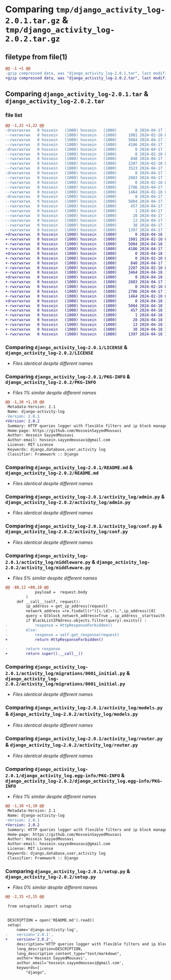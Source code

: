 # Comparing `tmp/django_activity_log-2.0.1.tar.gz` & `tmp/django_activity_log-2.0.2.tar.gz`

## filetype from file(1)

```diff
@@ -1 +1 @@
-gzip compressed data, was "django_activity_log-2.0.1.tar", last modified: Wed Apr 17 14:31:57 2024, max compression
+gzip compressed data, was "django_activity_log-2.0.2.tar", last modified: Thu Apr 18 12:30:16 2024, max compression
```

## Comparing `django_activity_log-2.0.1.tar` & `django_activity_log-2.0.2.tar`

### file list

```diff
@@ -1,22 +1,22 @@
-drwxrwxrwx   0 hossein   (1000) hossein   (1000)        0 2024-04-17 14:31:57.124338 django_activity_log-2.0.1/
--rwxrwxrwx   0 hossein   (1000) hossein   (1000)     1081 2024-02-10 07:53:01.000000 django_activity_log-2.0.1/LICENSE
--rwxrwxrwx   0 hossein   (1000) hossein   (1000)     5084 2024-04-17 14:31:57.123497 django_activity_log-2.0.1/PKG-INFO
--rwxrwxrwx   0 hossein   (1000) hossein   (1000)     4186 2024-04-17 14:31:45.000000 django_activity_log-2.0.1/README.md
-drwxrwxrwx   0 hossein   (1000) hossein   (1000)        0 2024-04-17 14:31:57.112660 django_activity_log-2.0.1/activity_log/
--rwxrwxrwx   0 hossein   (1000) hossein   (1000)        0 2024-02-10 07:53:01.000000 django_activity_log-2.0.1/activity_log/__init__.py
--rwxrwxrwx   0 hossein   (1000) hossein   (1000)      848 2024-04-17 14:11:41.000000 django_activity_log-2.0.1/activity_log/admin.py
--rwxrwxrwx   0 hossein   (1000) hossein   (1000)     2207 2024-02-10 07:57:03.000000 django_activity_log-2.0.1/activity_log/conf.py
--rwxrwxrwx   0 hossein   (1000) hossein   (1000)     3523 2024-04-17 14:10:18.000000 django_activity_log-2.0.1/activity_log/middleware.py
-drwxrwxrwx   0 hossein   (1000) hossein   (1000)        0 2024-04-17 14:31:57.115016 django_activity_log-2.0.1/activity_log/migrations/
--rwxrwxrwx   0 hossein   (1000) hossein   (1000)     2083 2024-04-17 14:18:24.000000 django_activity_log-2.0.1/activity_log/migrations/0001_initial.py
--rwxrwxrwx   0 hossein   (1000) hossein   (1000)        0 2024-02-10 07:53:01.000000 django_activity_log-2.0.1/activity_log/migrations/__init__.py
--rwxrwxrwx   0 hossein   (1000) hossein   (1000)     2786 2024-04-17 14:18:46.000000 django_activity_log-2.0.1/activity_log/models.py
--rwxrwxrwx   0 hossein   (1000) hossein   (1000)     1464 2024-02-10 07:56:50.000000 django_activity_log-2.0.1/activity_log/router.py
-drwxrwxrwx   0 hossein   (1000) hossein   (1000)        0 2024-04-17 14:31:57.122669 django_activity_log-2.0.1/django_activity_log.egg-info/
--rwxrwxrwx   0 hossein   (1000) hossein   (1000)     5084 2024-04-17 14:31:57.000000 django_activity_log-2.0.1/django_activity_log.egg-info/PKG-INFO
--rwxrwxrwx   0 hossein   (1000) hossein   (1000)      457 2024-04-17 14:31:57.000000 django_activity_log-2.0.1/django_activity_log.egg-info/SOURCES.txt
--rwxrwxrwx   0 hossein   (1000) hossein   (1000)        1 2024-04-17 14:31:57.000000 django_activity_log-2.0.1/django_activity_log.egg-info/dependency_links.txt
--rwxrwxrwx   0 hossein   (1000) hossein   (1000)       28 2024-04-17 14:31:57.000000 django_activity_log-2.0.1/django_activity_log.egg-info/requires.txt
--rwxrwxrwx   0 hossein   (1000) hossein   (1000)       13 2024-04-17 14:31:57.000000 django_activity_log-2.0.1/django_activity_log.egg-info/top_level.txt
--rwxrwxrwx   0 hossein   (1000) hossein   (1000)       38 2024-04-17 14:31:57.124473 django_activity_log-2.0.1/setup.cfg
--rwxrwxrwx   0 hossein   (1000) hossein   (1000)     1397 2024-04-17 14:29:17.000000 django_activity_log-2.0.1/setup.py
+drwxrwxrwx   0 hossein   (1000) hossein   (1000)        0 2024-04-18 12:30:16.304521 django_activity_log-2.0.2/
+-rwxrwxrwx   0 hossein   (1000) hossein   (1000)     1081 2024-02-10 07:53:01.000000 django_activity_log-2.0.2/LICENSE
+-rwxrwxrwx   0 hossein   (1000) hossein   (1000)     5084 2024-04-18 12:30:16.303638 django_activity_log-2.0.2/PKG-INFO
+-rwxrwxrwx   0 hossein   (1000) hossein   (1000)     4186 2024-04-17 14:31:45.000000 django_activity_log-2.0.2/README.md
+drwxrwxrwx   0 hossein   (1000) hossein   (1000)        0 2024-04-18 12:30:16.293337 django_activity_log-2.0.2/activity_log/
+-rwxrwxrwx   0 hossein   (1000) hossein   (1000)        0 2024-02-10 07:53:01.000000 django_activity_log-2.0.2/activity_log/__init__.py
+-rwxrwxrwx   0 hossein   (1000) hossein   (1000)      848 2024-04-17 14:11:41.000000 django_activity_log-2.0.2/activity_log/admin.py
+-rwxrwxrwx   0 hossein   (1000) hossein   (1000)     2207 2024-02-10 07:57:03.000000 django_activity_log-2.0.2/activity_log/conf.py
+-rwxrwxrwx   0 hossein   (1000) hossein   (1000)     3464 2024-04-18 12:23:02.000000 django_activity_log-2.0.2/activity_log/middleware.py
+drwxrwxrwx   0 hossein   (1000) hossein   (1000)        0 2024-04-18 12:30:16.295988 django_activity_log-2.0.2/activity_log/migrations/
+-rwxrwxrwx   0 hossein   (1000) hossein   (1000)     2083 2024-04-17 14:18:24.000000 django_activity_log-2.0.2/activity_log/migrations/0001_initial.py
+-rwxrwxrwx   0 hossein   (1000) hossein   (1000)        0 2024-02-10 07:53:01.000000 django_activity_log-2.0.2/activity_log/migrations/__init__.py
+-rwxrwxrwx   0 hossein   (1000) hossein   (1000)     2786 2024-04-17 14:18:46.000000 django_activity_log-2.0.2/activity_log/models.py
+-rwxrwxrwx   0 hossein   (1000) hossein   (1000)     1464 2024-02-10 07:56:50.000000 django_activity_log-2.0.2/activity_log/router.py
+drwxrwxrwx   0 hossein   (1000) hossein   (1000)        0 2024-04-18 12:30:16.302781 django_activity_log-2.0.2/django_activity_log.egg-info/
+-rwxrwxrwx   0 hossein   (1000) hossein   (1000)     5084 2024-04-18 12:30:16.000000 django_activity_log-2.0.2/django_activity_log.egg-info/PKG-INFO
+-rwxrwxrwx   0 hossein   (1000) hossein   (1000)      457 2024-04-18 12:30:16.000000 django_activity_log-2.0.2/django_activity_log.egg-info/SOURCES.txt
+-rwxrwxrwx   0 hossein   (1000) hossein   (1000)        1 2024-04-18 12:30:16.000000 django_activity_log-2.0.2/django_activity_log.egg-info/dependency_links.txt
+-rwxrwxrwx   0 hossein   (1000) hossein   (1000)       28 2024-04-18 12:30:16.000000 django_activity_log-2.0.2/django_activity_log.egg-info/requires.txt
+-rwxrwxrwx   0 hossein   (1000) hossein   (1000)       13 2024-04-18 12:30:16.000000 django_activity_log-2.0.2/django_activity_log.egg-info/top_level.txt
+-rwxrwxrwx   0 hossein   (1000) hossein   (1000)       38 2024-04-18 12:30:16.304704 django_activity_log-2.0.2/setup.cfg
+-rwxrwxrwx   0 hossein   (1000) hossein   (1000)     1397 2024-04-18 12:30:02.000000 django_activity_log-2.0.2/setup.py
```

### Comparing `django_activity_log-2.0.1/LICENSE` & `django_activity_log-2.0.2/LICENSE`

 * *Files identical despite different names*

### Comparing `django_activity_log-2.0.1/PKG-INFO` & `django_activity_log-2.0.2/PKG-INFO`

 * *Files 1% similar despite different names*

```diff
@@ -1,10 +1,10 @@
 Metadata-Version: 2.1
 Name: django-activity-log
-Version: 2.0.1
+Version: 2.0.2
 Summary: HTTP queries logger with flexible filters and ip block manager.
 Home-page: https://github.com/HosseinSayyedMousavi
 Author: Hossein SayyedMousavi
 Author-email: hossein.sayyedmousavi@gmail.com
 License: MIT License
 Keywords: django,database,user,activity log
 Classifier: Framework :: Django
```

### Comparing `django_activity_log-2.0.1/README.md` & `django_activity_log-2.0.2/README.md`

 * *Files identical despite different names*

### Comparing `django_activity_log-2.0.1/activity_log/admin.py` & `django_activity_log-2.0.2/activity_log/admin.py`

 * *Files identical despite different names*

### Comparing `django_activity_log-2.0.1/activity_log/conf.py` & `django_activity_log-2.0.2/activity_log/conf.py`

 * *Files identical despite different names*

### Comparing `django_activity_log-2.0.1/activity_log/middleware.py` & `django_activity_log-2.0.2/activity_log/middleware.py`

 * *Files 5% similar despite different names*

```diff
@@ -88,12 +88,10 @@
             payload =  request.body
         )
     def __call__(self, request):
         ip_address = get_ip_address(request)
         network_address =re.findall(r"([\.\d]+)\.",ip_address)[0]
         query = Q(block_network_address=True , ip_address__startswith = network_address , blocked = True) | Q(ip_address=ip_address , blocked = True)
         if BlackListIPAdress.objects.filter(query).exists() :
-            response = HttpResponseForbidden()
-        else: 
-            response = self.get_response(request)
+            return HttpResponseForbidden()
 
-        return response
+        return super().__call__()
```

### Comparing `django_activity_log-2.0.1/activity_log/migrations/0001_initial.py` & `django_activity_log-2.0.2/activity_log/migrations/0001_initial.py`

 * *Files identical despite different names*

### Comparing `django_activity_log-2.0.1/activity_log/models.py` & `django_activity_log-2.0.2/activity_log/models.py`

 * *Files identical despite different names*

### Comparing `django_activity_log-2.0.1/activity_log/router.py` & `django_activity_log-2.0.2/activity_log/router.py`

 * *Files identical despite different names*

### Comparing `django_activity_log-2.0.1/django_activity_log.egg-info/PKG-INFO` & `django_activity_log-2.0.2/django_activity_log.egg-info/PKG-INFO`

 * *Files 1% similar despite different names*

```diff
@@ -1,10 +1,10 @@
 Metadata-Version: 2.1
 Name: django-activity-log
-Version: 2.0.1
+Version: 2.0.2
 Summary: HTTP queries logger with flexible filters and ip block manager.
 Home-page: https://github.com/HosseinSayyedMousavi
 Author: Hossein SayyedMousavi
 Author-email: hossein.sayyedmousavi@gmail.com
 License: MIT License
 Keywords: django,database,user,activity log
 Classifier: Framework :: Django
```

### Comparing `django_activity_log-2.0.1/setup.py` & `django_activity_log-2.0.2/setup.py`

 * *Files 0% similar despite different names*

```diff
@@ -2,15 +2,15 @@
 
 from setuptools import setup
 
 
 DESCRIPTION = open('README.md').read()
 setup(
     name='django-activity-log',
-    version='2.0.1',
+    version='2.0.2',
     description='HTTP queries logger with flexible filters and ip block manager.',
     long_description=DESCRIPTION,
     long_description_content_type="text/markdown",
     author='Hossein SayyedMousavi',
     author_email='hossein.sayyedmousavi@gmail.com',
     keywords=[
         "django",
```


